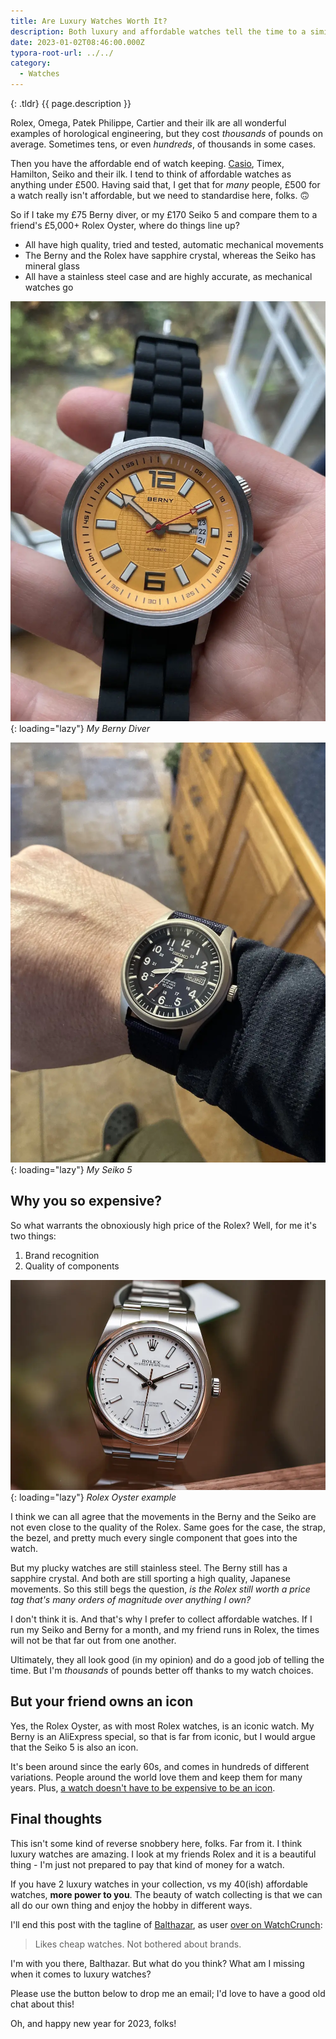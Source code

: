 ```yaml
---
title: Are Luxury Watches Worth It?
description: Both luxury and affordable watches tell the time to a similar degree of accuracy. So are they luxury watches worth it?
date: 2023-01-02T08:46:00.000Z
typora-root-url: ../../
category:
  - Watches
---
```


{: .tldr}
{{ page.description }}

Rolex, Omega, Patek Philippe, Cartier and their ilk are all wonderful examples of horological engineering, but they cost *thousands* of pounds on average. Sometimes tens, or even *hundreds*, of thousands in some cases.

Then you have the affordable end of watch keeping. [Casio](/category/casio), Timex, Hamilton, Seiko and their ilk. I tend to think of affordable watches as anything under £500. Having said that, I get that for *many* people, £500 for a watch really isn't affordable, but we need to standardise here, folks. 🙃

So if I take my £75 Berny diver, or my £170 Seiko 5 and compare them to a friend's £5,000+ Rolex Oyster, where do things line up?

* All have high quality, tried and tested, automatic mechanical movements
* The Berny and the Rolex have sapphire crystal, whereas the Seiko has mineral glass
* All have a stainless steel case and are highly accurate, as mechanical watches go

![Berny Diver](/assets/images/berny-watch.webp){: loading="lazy"}
*My Berny Diver*

![Seiko 5](/assets/images/seiko-5.webp){: loading="lazy"}
*My Seiko 5*

## Why you so expensive?

So what warrants the obnoxiously high price of the Rolex? Well, for me it's two things:

1. Brand recognition
2. Quality of components

![Rolex Oyster example](/assets/images/rolex-oyster.webp){: loading="lazy"}
*Rolex Oyster example*

I think we can all agree that the movements in the Berny and the Seiko are not even close to the quality of the Rolex. Same goes for the case, the strap, the bezel, and pretty much every single component that goes into the watch.

But my plucky watches are still stainless steel. The Berny still has a sapphire crystal. And both are still sporting a high quality, Japanese movements. So this still begs the question, *is the Rolex still worth a price tag that's many orders of magnitude over anything I own?*

I don't think it is. And that's why I prefer to collect affordable watches. If I run my Seiko and Berny for a month, and my friend runs in Rolex, the times will not be that far out from one another.

Ultimately, they all look good (in my opinion) and do a good job of telling the time. But I'm *thousands* of pounds better off thanks to my watch choices.

## But your friend owns an icon

Yes, the Rolex Oyster, as with most Rolex watches, is an iconic watch. My Berny is an AliExpress special, so that is far from iconic, but I would argue that the Seiko 5 is also an icon.

It's been around since the early 60s, and comes in hundreds of different variations. People around the world love them and keep them for many years. Plus, [a watch doesn't have to be expensive to be an icon](/why-the-casio-f-91w-is-the-best-watch-ever-made/).

## Final thoughts

This isn't some kind of reverse snobbery here, folks. Far from it. I think luxury watches are amazing. I look at my friends Rolex and it is a beautiful thing - I'm just not prepared to pay that kind of money for a watch.

If you have 2 luxury watches in your collection, vs my 40(ish) affordable watches, **more power to you**. The beauty of watch collecting is that we can all do our own thing and enjoy the hobby in different ways.

I'll end this post with the tagline of [Balthazar](https://www.watchcrunch.com/uhrensohn), as user [over on WatchCrunch](https://www.watchcrunch.com/uhrensohn):

> Likes cheap watches. Not bothered about brands.

I'm with you there, Balthazar. But what do you think? What am I missing when it comes to luxury watches?

Please use the button below to drop me an email; I'd love to have a good old chat about this!

Oh, and happy new year for 2023, folks!